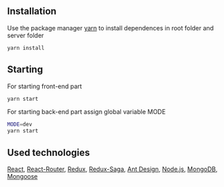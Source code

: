 ## Installation
Use the package manager [yarn](https://yarnpkg.com/lang/en/) to install dependences in root folder and server folder
```bash
yarn install 
```
## Starting
For starting front-end part
```bash
yarn start
```
For starting back-end part assign global variable MODE
```bash
MODE=dev
yarn start
```
## Used technologies
[React](https://reactjs.org/), [React-Router](https://reacttraining.com/react-router/web/guides/quick-start), [Redux](https://redux.js.org/), [Redux-Saga](https://redux.js.org/), [Ant Design](https://ant.design/), [Node.js](https://nodejs.org/uk/), [MongoDB](https://www.mongodb.com/), [Mongoose](https://mongoosejs.com/)

